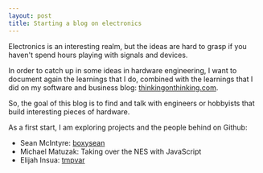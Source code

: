 ```yaml
---
layout: post
title: Starting a blog on electronics
---
```

Electronics is an interesting realm, but the ideas are hard to grasp if you haven't spend hours playing with signals and devices.

In order to catch up in some ideas in hardware engineering, I want to document again the learnings that I do, combined with the learnings that I did on my software and business blog: [thinkingonthinking.com](http://thinkingonthinking.com).

So, the goal of this blog is to find and talk with engineers or hobbyists that build interesting pieces of hardware.

As a first start, I am exploring projects and the people behind on Github:

* Sean McIntyre: [boxysean](http://boxysean.com/blog/)
* Michael Matuzak: Taking over the NES with JavaScript
* Elijah Insua: [tmpvar](http://blog.tmpvar.com/)

